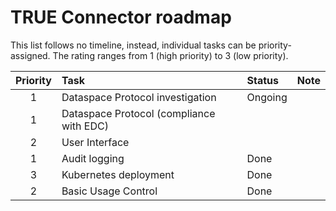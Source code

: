 # TRUE Connector roadmap

This list follows no timeline, instead, individual tasks can be priority-assigned. The rating ranges from 1 (high priority) to 3 (low priority).

| Priority | Task         | Status       | Note |
|:---:|:------------|:------------|:------------|
| 1 | Dataspace Protocol investigation     | Ongoing | |
| 1 | Dataspace Protocol (compliance with EDC)| | |
| 2 | User Interface      | | |
| 1 | Audit logging      | Done | |
| 3 | Kubernetes deployment     | Done | |
| 2 | Basic Usage Control     | Done | |